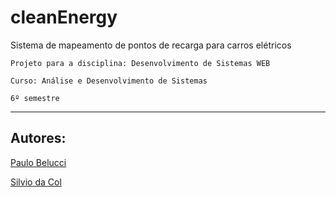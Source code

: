 # cleanEnergy
Sistema de mapeamento de pontos de recarga para carros elétricos

```
Projeto para a disciplina: Desenvolvimento de Sistemas WEB

Curso: Análise e Desenvolvimento de Sistemas

6º semestre 
```

<hr>

## Autores:

[Paulo Belucci](https://github.com/phbelucci)

[Silvio da Col](https://github.com/SilvioDaCol)